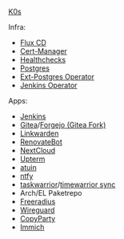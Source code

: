 [K0s](https://k0sproject.io/)

Infra:
- [Flux CD](https://fluxcd.io/flux/cmd/)
- [Cert-Manager](https://cert-manager.io/)
- [Healthchecks](https://healthchecks.io/)
- [Postgres](https://www.postgresql.org/)
- [Ext-Postgres Operator](https://github.com/movetokube/postgres-operator)
- [Jenkins Operator](https://github.com/jenkinsci/kubernetes-operator/)

Apps:
- [Jenkins](https://www.jenkins.io/)
- [Gitea](https://about.gitea.com/)/[Forgejo (Gitea Fork)](https://forgejo.org/)
- [Linkwarden](https://linkwarden.app/)
- [RenovateBot](https://docs.renovatebot.com/)
- [NextCloud](https://nextcloud.com/)
- [Upterm](https://upterm.dev/)
- [atuin](https://atuin.sh/)
- [ntfy](https://ntfy.sh/)
- [taskwarrior](https://github.com/GothenburgBitFactory/taskchampion)/[timewarrior sync](https://github.com/timewarrior-synchronize/timew-sync-server)
- Arch/EL Paketrepo
- [Freeradius](https://freeradius.org/)
- [Wireguard](https://www.wireguard.com/)
- [CopyParty](https://github.com/9001/copyparty)
- [Immich](https://immich.app/)
